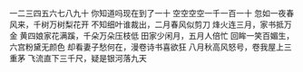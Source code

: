 一二三四五六七八九十
你知道吗现在到了一十
空空空空一千一百一十
忽如一夜春风来，千树万树梨花开
不知细叶谁裁出，二月春风似剪刀
烽火连三月，家书抵万金
黄四娘家花满蹊，千朵万朵压枝低
田家少闲月，五月人倍忙
回眸一笑百媚生，六宫粉黛无颜色
却看妻子愁何在，漫卷诗书喜欲狂
八月秋高风怒号，卷我屋上三重茅
飞流直下三千尺，疑是银河落九天

